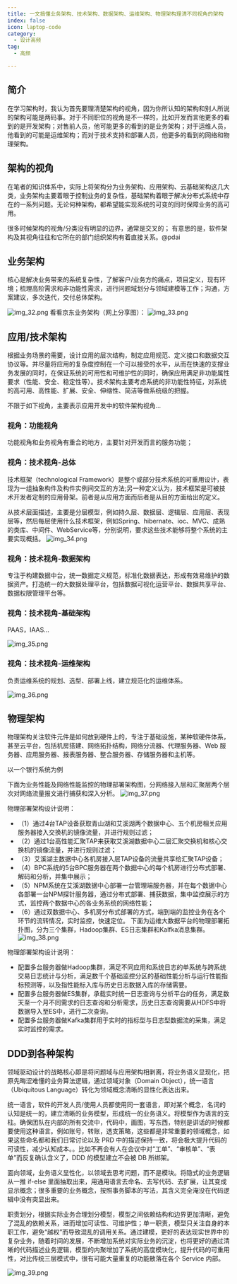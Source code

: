 ```yaml
---
title: 一文搞懂业务架构、技术架构、数据架构、运维架构、物理架构理清不同视角的架构
index: false
icon: laptop-code
category:
  - 设计高频
tag:
  - 高频

---
```


## 简介

在学习架构时，我认为首先要理清楚架构的视角，因为你所认知的架构和别人所说的架构可能是两码事。对于不同职位的视角是不一样的，比如开发而言他更多的看到的是开发架构；对售前人员，他可能更多的看到的是业务架构；对于运维人员，他看到的可能是运维架构；而对于技术支持和部署人员，他更多的看到的网络和物理架构。

## 架构的视角

在笔者的知识体系中，实际上将架构分为业务架构、应用架构、云基础架构这几大类，业务架构主要着眼于控制业务的复杂性，基础架构着眼于解决分布式系统中存在的一系列问题。无论何种架构，都希望能实现系统的可变的同时保障业务的高可用。

很多时候架构的视角/分类没有明显的边界，通常是交叉的；
有意思的是，软件架构及其视角往往和它所在的部门组织架构有着直接关系。@pdai

## 业务架构

核心是解决业务带来的系统复杂性，了解客户/业务方的痛点，项目定义，现有环境；梳理高阶需求和非功能性需求，进行问题域划分与领域建模等工作；沟通，方案建议，多次迭代，交付总体架构。

![img_32.png](img_32.png)
看看京东业务架构（网上分享图）：
![img_33.png](img_33.png)

## 应用/技术架构

根据业务场景的需要，设计应用的层次结构，制定应用规范、定义接口和数据交互协议等。并尽量将应用的复杂度控制在一个可以接受的水平，从而在快速的支撑业务发展的同时，在保证系统的可用性和可维护性的同时，确保应用满足非功能属性要求（性能、安全、稳定性等）。技术架构主要考虑系统的非功能性特征，对系统的高可用、高性能、扩展、安全、伸缩性、简洁等做系统级的把握。

不限于如下视角，主要表示应用开发中的软件架构视角...

### 视角：功能视角

功能视角和业务视角有重合的地方，主要针对开发而言的服务功能；

### 视角：技术视角-总体

技术框架（technological Framework）是整个或部分技术系统的可重用设计，表现为一组抽象构件及构件实例间交互的方法;另一种定义认为，技术框架是可被技术开发者定制的应用骨架。前者是从应用方面而后者是从目的方面给出的定义。

从技术层面描述，主要是分层模型，例如持久层、数据层、逻辑层、应用层、表现层等，然后每层使用什么技术框架，例如Spring、hibernate、ioc、MVC、成熟的类库、中间件、WebService等，分别说明，要求这些技术能够将整个系统的主要实现概括。
![img_34.png](img_34.png)

### 视角：技术视角-数据架构

专注于构建数据中台，统一数据定义规范，标准化数据表达，形成有效易维护的数据资产。打造统一的大数据处理平台，包括数据可视化运营平台、数据共享平台、数据权限管理平台等。

### 视角：技术视角-基础架构

PAAS，IAAS...

![img_35.png](img_35.png)

### 视角：技术视角-运维架构

负责运维系统的规划、选型、部署上线，建立规范化的运维体系。

![img_36.png](img_36.png)

## 物理架构

物理架构关注软件元件是如何放到硬件上的，专注于基础设施，某种软硬件体系，甚至云平台，包括机房搭建、网络拓扑结构，网络分流器、代理服务器、Web 服务器、应用服务器、报表服务器、整合服务器、存储服务器和主机等。

以一个银行系统为例

下面为业务性能及网络性能监控的物理部署架构图，分网络接入层和汇聚层两个层次对网络流量报文进行捕获和深入分析。
![img_37.png](img_37.png)

物理部署架构设计说明：

* （1）通过4台TAP设备获取青山湖和艾溪湖两个数据中心、五个机房相关应用服务器接入交换机的镜像流量，并进行规则过滤；
* （2）通过1台高性能汇聚TAP来获取艾溪湖数据中心二层汇聚交换机和核心交换机的镜像流量，并进行规则过滤；
* （3）艾溪湖主数据中心各机房接入层TAP设备的流量共享给汇聚TAP设备；
* （4）BPC系统的5台BPC服务器在两个数据中心的每个机房进行分布式部署、解码和分析，并集中展示；
* （5）NPM系统在艾溪湖数据中心部署一台管理端服务器，并在每个数据中心各部署一台NPM探针服务器，通过分布式部署、捕获数据，集中监控展示的方式，监控两个数据中心的各业务系统的网络性能；
* （6）通过双数据中心、多机房分布式部署的方式，端到端的监控业务在各个环节的流转情况，实时监控，快速定位。
下面为运维大数据平台的物理部署拓扑图，分为三个集群，Hadoop集群、ES日志集群和Kalfka消息集群。
![img_38.png](img_38.png)

物理部署架构设计说明：

* 配置多台服务器做Hadoop集群，满足不同应用和系统日志的单系统与跨系统交易日志统计与分析，满足数千个基础监控分区的基础性能分析与运行性能指标预测等，以及指性能标入库与历史日志数据入库的存储需要。
* 配置多台服务器做ES集群，承载实时统一日志查询与分析平台的任务，满足数天至一个月不同需求的日志查询和分析需求，历史日志查询需要从HDFS中将数据导入至ES中，进行二次查询。
* 配置多台服务器做Kafka集群用于实时的指标型与日志型数据流的采集，满足实时监控的需求。

## DDD到各种架构

领域驱动设计的战略核心即是将问题域与应用架构相剥离，将业务语义显现化，把原先晦涩难懂的业务算法逻辑，通过领域对象（Domain Object），统一语言（Ubiquitous Language）转化为领域概念清晰的显性化表达出来。

统一语言，软件的开发人员/使用人员都使用同一套语言，即对某个概念，名词的认知是统一的，建立清晰的业务模型，形成统一的业务语义。将模型作为语言的支柱。确保团队在内部的所有交流中，代码中，画图，写东西，特别是讲话的时候都要使用这种语言。例如账号，转账，透支策略，这些都是非常重要的领域概念，如果这些命名都和我们日常讨论以及 PRD 中的描述保持一致，将会极大提升代码的可读性，减少认知成本。。比如不再会有人在会议中对“工单”、“审核单”、“表单”而反复确认含义了，DDD 的模型建立不会被 DB 所绑架。

面向领域，业务语义显性化，以领域去思考问题，而不是模块。将隐式的业务逻辑从一推 if-else 里面抽取出来，用通用语言去命名、去写代码、去扩展，让其变成显示概念；很多重要的业务概念，按照事务脚本的写法，其含义完全淹没在代码逻辑中没有突显出来。

职责划分，根据实际业务合理划分模型，模型之间依赖结构和边界更加清晰，避免了混乱的依赖关系，进而增加可读性、可维护性；单一职责，模型只关注自身的本职工作，避免“越权”而导致混乱的调用关系。通过建模，更好的表达现实世界中的复杂业务，随着时间的发展，不断增加系统对实际业务的沉淀，也将更好的通过清晰的代码描述业务逻辑，模型的内聚增加了系统的高度模块化，提升代码的可重用性，对比传统三层模式中，很有可能大量重复的功能散落在各个 Service 内部。

![img_39.png](img_39.png)

